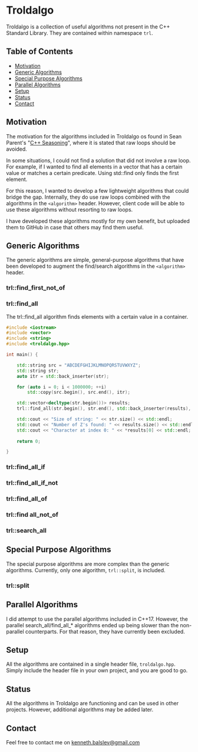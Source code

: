 # Troldalgo
Troldalgo is a collection of useful algorithms not present in the C++ Standard Library. They are contained within namespace `trl`.

## Table of Contents
* [Motivation](#Motivation)
* [Generic Algorithms](#Generic-Algorithms)
* [Special Purpose Algorithms](#Special-Purpose-Algorithms)
* [Parallel Algorithms](#Parallel-Algorithms)
* [Setup](#Setup)
* [Status](#Status)
* [Contact](#Contact)

## Motivation
The motivation for the algorithms included in Troldalgo os found in Sean Parent's "[C++ Seasoning](https://youtu.be/W2tWOdzgXHA)", where it is stated that raw loops should be avoided. 

In some situations, I could not find a solution that did not involve a raw loop. For example, if I wanted to find all elements in a vector that has a certain value or matches a certain predicate. Using std::find only finds the first element. 

For this reason, I wanted to develop a few lightweight algorithms that could bridge the gap. Internally, they do use raw loops combined with the algorithms in the `<algorithm>` header. However, client code will be able to use these algorithms without resorting to raw loops.

I have developed these algorithms mostly for my own benefit, but uploaded them to GitHub in case that others may find them useful.

## Generic Algorithms
The generic algorithms are simple, general-purpose algorithms that have been developed to augment the find/search algorithms in the `<algorithm>` header.

### trl::find_first_not_of

### trl::find_all
The trl::find_all algorithm finds elements with a certain value in a container.

```cpp
#include <iostream>
#include <vector>
#include <string>
#include <troldalgo.hpp>

int main() {

    std::string src = "ABCDEFGHIJKLMNOPQRSTUVWXYZ";
    std::string str;
    auto itr = std::back_inserter(str);

    for (auto i = 0; i < 1000000; ++i)
        std::copy(src.begin(), src.end(), itr);

    std::vector<decltype(str.begin())> results;
    trl::find_all(str.begin(), str.end(), std::back_inserter(results), 'Z');

    std::cout << "Size of string: " << str.size() << std::endl;
    std::cout << "Number of Z's found: " << results.size() << std::endl;
    std::cout << "Character at index 0: " << *results[0] << std::endl;
    
    return 0;

}

```

### trl::find_all_if

### trl::find_all_if_not

### trl::find_all_of

### trl::find all_not_of

### trl::search_all


## Special Purpose Algorithms
The special purpose algorithms are more complex than the generic algorithms. Currently, only one algorithm, `trl::split`, is included.

### trl::split


## Parallel Algorithms
I did attempt to use the parallel algorithms included in C++17. However, the parallel search_all/find_all_* algorithms ended up being slower than the non-parallel counterparts. For that reason, they have currently been excluded.

## Setup
All the algorithms are contained in a single header file, `troldalgo.hpp`. Simply include the header file in your own project, and you are good to go.

## Status
All the algorithms in Troldalgo are functioning and can be used in other projects. However, additional algorithms may be added later.

## Contact
Feel free to contact me on [kenneth.balslev@gmail.com](mailto:kenneth.balslev@gmail.com)

